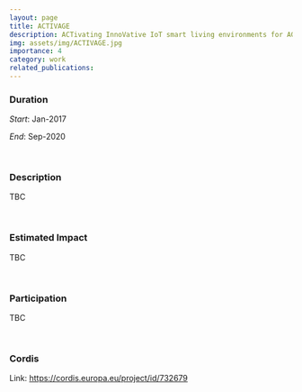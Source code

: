 ```yaml
---
layout: page
title: ACTIVAGE 
description: ACTivating InnoVative IoT smart living environments for AGEing well
img: assets/img/ACTIVAGE.jpg
importance: 4
category: work
related_publications: 
---
```


### Duration

*Start*: Jan-2017


*End*: Sep-2020 

&nbsp;

### Description
TBC



&nbsp;


### Estimated Impact
TBC


&nbsp;

### Participation
TBC



&nbsp;

### Cordis
Link: https://cordis.europa.eu/project/id/732679

&nbsp;



